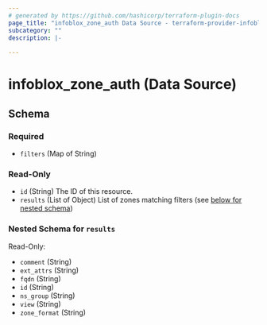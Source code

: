 ```yaml
---
# generated by https://github.com/hashicorp/terraform-plugin-docs
page_title: "infoblox_zone_auth Data Source - terraform-provider-infoblox"
subcategory: ""
description: |-
  
---
```


# infoblox_zone_auth (Data Source)





<!-- schema generated by tfplugindocs -->
## Schema

### Required

- `filters` (Map of String)

### Read-Only

- `id` (String) The ID of this resource.
- `results` (List of Object) List of zones matching filters (see [below for nested schema](#nestedatt--results))

<a id="nestedatt--results"></a>
### Nested Schema for `results`

Read-Only:

- `comment` (String)
- `ext_attrs` (String)
- `fqdn` (String)
- `id` (String)
- `ns_group` (String)
- `view` (String)
- `zone_format` (String)
